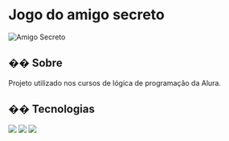 <h1>Jogo do amigo secreto</h1>
<img src="https://img.freepik.com/vetores-gratis/colecao-de-elementos-do-dia-dos-namorados-desenhada-a-mao_23-2148797540.jpg?t=st=1741553028~exp=1741556628~hmac=5c3ae201f366d7b567dae915e6c1b46cc2b4dff8923d55d450d564838ddb7b28&w=740" alt="Amigo Secreto">
<h2>�� Sobre</h2>
<p>Projeto utilizado nos cursos de lógica de programação da Alura.</p>

## �� Tecnologias
<div>
  <img src="https://img.shields.io/badge/HTML-239120?style=for-the-badge&logo=html5&logoColor=white">
  <img src="https://img.shields.io/badge/CSS-239120?&style=for-the-badge&logo=css3&logoColor=white">
  <img src="https://img.shields.io/badge/JavaScript-F7DF1E?style=for-the-badge&logo=javascript&logoColor=black">
</div>

